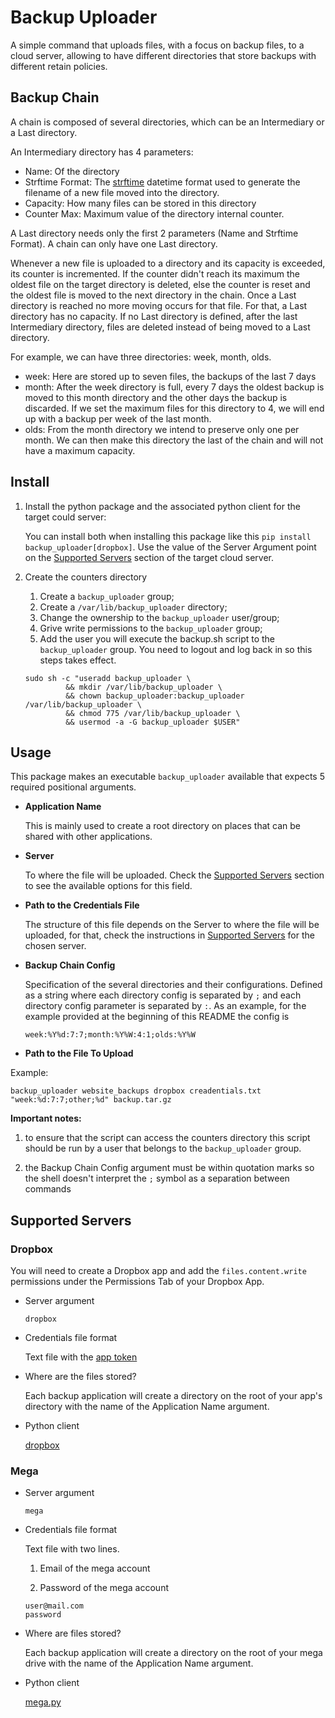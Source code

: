 # Backup Uploader

A simple command that uploads files, with a focus on backup files, to a cloud server, allowing to have different directories that store backups with different retain policies.

## Backup Chain

A chain is composed of several directories, which can be an Intermediary or a Last directory.

An Intermediary directory has 4 parameters:

- Name: Of the directory
- Strftime Format: The [strftime](https://strftime.org/) datetime format used to generate the filename of a new file moved into the directory.
- Capacity: How many files can be stored in this directory
- Counter Max: Maximum value of the directory internal counter.

A Last directory needs only the first 2 parameters (Name and Strftime Format). A chain can only have one Last directory.

Whenever a new file is uploaded to a directory and its capacity is exceeded, its counter is incremented. If the counter didn't reach its maximum the oldest file on the target directory is deleted, else the counter is reset and the oldest file is moved to the next directory in the chain. Once a Last directory is reached no more moving occurs for that file. For that, a Last directory has no capacity. If no Last directory is defined, after the last Intermediary directory, files are deleted instead of being moved to a Last directory.

For example, we can have three directories: week, month, olds.

- week: Here are stored up to seven files, the backups of the last 7 days
- month: After the week directory is full, every 7 days the oldest backup is moved to this month directory and the other days the backup is discarded. If we set the maximum files for this directory to 4, we will end up with a backup per week of the last month.
- olds: From the month directory we intend to preserve only one per month. We can then make this directory the last of the chain and will not have a maximum capacity.

## Install

1. Install the python package and the associated python client for the target could server:
   
   You can install both when installing this package like this `pip install backup_uploader[dropbox]`. Use the value of the Server Argument point on the [Supported Servers](#supported-servers) section of the target cloud server.

2. Create the counters directory
   1. Create a `backup_uploader` group;
   2. Create a `/var/lib/backup_uploader` directory;
   3. Change the ownership to the `backup_uploader` user/group;
   4. Grive write permissions to the `backup_uploader` group;
   5. Add the user you will execute the backup.sh script to the `backup_uploader` group. You need to logout and log back in so this steps takes effect.
   
   ```shell
   sudo sh -c "useradd backup_uploader \
            && mkdir /var/lib/backup_uploader \
            && chown backup_uploader:backup_uploader /var/lib/backup_uploader \
            && chmod 775 /var/lib/backup_uploader \
            && usermod -a -G backup_uploader $USER"
   ```

## Usage

This package makes an executable `backup_uploader` available that expects 5 required positional arguments.

- **Application Name**
  
  This is mainly used to create a root directory on places that can be shared with other applications.

- **Server**
  
  To where the file will be uploaded. Check the [Supported Servers](#supported-servers) section to see the available options for this field.

- **Path to the Credentials File**
  
  The structure of this file depends on the Server to where the file will be uploaded, for that, check the instructions in [Supported Servers](#supported-servers) for the chosen server.

- **Backup Chain Config**
  
  Specification of the several directories and their configurations. Defined as a string where each directory config is separated by `;` and each directory config parameter is separated by `:`. As an example, for the example provided at the beginning of this README the config is
  
  ```textile
  week:%Y%d:7:7;month:%Y%W:4:1;olds:%Y%W
  ```

- **Path to the File To Upload**

Example:

```shell
backup_uploader website_backups dropbox creadentials.txt "week:%d:7:7;other;%d" backup.tar.gz
```

**Important notes:**

1. to ensure that the script can access the counters directory this script should be run by a user that belongs to the `backup_uploader` group.

2. the Backup Chain Config argument must be within quotation marks so the shell doesn't interpret the `;` symbol as a separation between commands

## Supported Servers

### Dropbox

You will need to create a Dropbox app and add the `files.content.write` permissions under the Permissions Tab of your Dropbox App.

- Server argument
  
  `dropbox`

- Credentials file format
  
  Text file with the [app token](https://dropbox.tech/developers/generate-an-access-token-for-your-own-account)

- Where are the files stored?
  
  Each backup application will create a directory on the root of your app's directory with the name of the Application Name argument.

- Python client
  
  [dropbox](https://pypi.org/project/dropbox/)

### Mega

- Server argument
  
  `mega`

- Credentials file format
  
  Text file with two lines.
  
  1. Email of the mega account
  
  2. Password of the mega account
  
  ```textile
  user@mail.com
  password
  ```

- Where are files stored?
  
  Each backup application will create a directory on the root of your mega drive with the name of the Application Name argument.

- Python client
  
  [mega.py](https://pypi.org/project/mega.py/)
